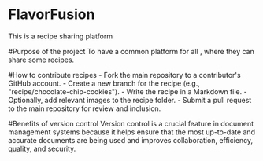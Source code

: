 # FlavorFusion
This is a recipe sharing platform

#Purpose of the project To have a common platform for all , where they can share some recipes.

#How to contribute recipes - Fork the main repository to a contributor's GitHub account. - Create a new branch for the recipe (e.g., "recipe/chocolate-chip-cookies"). - Write the recipe in a Markdown file. - Optionally, add relevant images to the recipe folder. - Submit a pull request to the main repository for review and inclusion.

#Benefits of version control
Version control is a crucial feature in document management systems because it helps ensure that the most up-to-date and accurate documents are being used and improves collaboration, efficiency, quality, and security.
